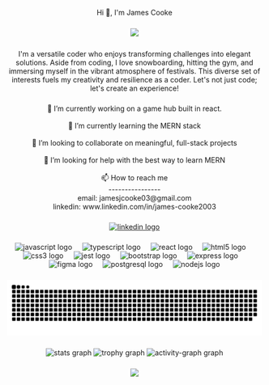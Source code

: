 
<p align="center">Hi 👋, I'm James Cooke</p>

###

<div align="center">
  <img height="200" src="https://s3.eu-west-1.amazonaws.com/soc-platform-content-dev/users/jamesthecooke/Character%20Building/jamesthecooke/jamesthecooke_1024.png"  />
</div>

###

<p align="center">I'm a versatile coder who enjoys transforming challenges into elegant solutions. Aside from coding, I love snowboarding, hitting the gym, and immersing myself in the vibrant atmosphere of festivals. This diverse set of interests fuels my creativity and resilience as a coder. Let's not just code; let's create an experience!</p>

###

<p align="center">🔭 I’m currently working on a game hub built in react. <br><br>🌱 I’m currently learning the MERN stack<br><br>👯 I’m looking to collaborate on meaningful, full-stack projects<br><br>🤝 I’m looking for help with the best way to learn MERN<br><br>📫 How to reach me<br>----------------<br> email:  jamesjcooke03@gmail.com<br>linkedin: www.linkedin.com/in/james-cooke2003</p>

###

<div align="center">
  <a href="www.linkedin.com/in/james-cooke2003" target="_blank">
    <img src="https://raw.githubusercontent.com/maurodesouza/profile-readme-generator/master/src/assets/icons/social/linkedin/default.svg" width="52" height="40" alt="linkedin logo"  />
  </a>
</div>

###

<div align="center">
  <img src="https://cdn.jsdelivr.net/gh/devicons/devicon/icons/javascript/javascript-original.svg" height="40" alt="javascript logo"  />
  <img width="12" />
  <img src="https://cdn.jsdelivr.net/gh/devicons/devicon/icons/typescript/typescript-original.svg" height="40" alt="typescript logo"  />
  <img width="12" />
  <img src="https://cdn.jsdelivr.net/gh/devicons/devicon/icons/react/react-original.svg" height="40" alt="react logo"  />
  <img width="12" />
  <img src="https://cdn.jsdelivr.net/gh/devicons/devicon/icons/html5/html5-original.svg" height="40" alt="html5 logo"  />
  <img width="12" />
  <img src="https://cdn.jsdelivr.net/gh/devicons/devicon/icons/css3/css3-original.svg" height="40" alt="css3 logo"  />
  <img width="12" />
  <img src="https://cdn.jsdelivr.net/gh/devicons/devicon/icons/jest/jest-plain.svg" height="40" alt="jest logo"  />
  <img width="12" />
  <img src="https://cdn.jsdelivr.net/gh/devicons/devicon/icons/bootstrap/bootstrap-original.svg" height="40" alt="bootstrap logo"  />
  <img width="12" />
  <img src="https://cdn.jsdelivr.net/gh/devicons/devicon/icons/express/express-original.svg" height="40" alt="express logo"  />
  <img width="12" />
  <img src="https://cdn.jsdelivr.net/gh/devicons/devicon/icons/figma/figma-original.svg" height="40" alt="figma logo"  />
  <img width="12" />
  <img src="https://cdn.jsdelivr.net/gh/devicons/devicon/icons/postgresql/postgresql-original.svg" height="40" alt="postgresql logo"  />
  <img width="12" />
  <img src="https://cdn.jsdelivr.net/gh/devicons/devicon/icons/nodejs/nodejs-original.svg" height="40" alt="nodejs logo"  />
</div>

###

<img src="https://raw.githubusercontent.com/jamesthecooke/jamesthecooke/output/snake.svg" alt="Snake animation" />

###

<div align="center">
  <img src="https://github-readme-stats.vercel.app/api?username=jamesthecooke&hide_title=false&hide_rank=false&show_icons=true&include_all_commits=true&count_private=true&disable_animations=false&theme=dracula&locale=en&hide_border=false&order=1" height="150" alt="stats graph"  />
  <img src="https://github-profile-trophy.vercel.app?username=jamesthecooke&theme=dracula&column=-1&row=1&margin-w=8&margin-h=8&no-bg=false&no-frame=false&order=4" height="150" alt="trophy graph"  />
  <img src="https://github-readme-activity-graph.vercel.app/graph?username=jamesthecooke&radius=16&theme=react&area=true&order=5" height="300" alt="activity-graph graph"  />
</div>

###

<div align="center">
  <img src="https://profile-counter.glitch.me/jamesthecooke/count.svg?"  />
</div>

###
